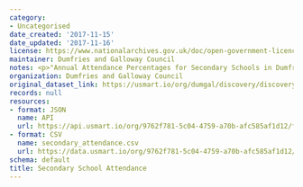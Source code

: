 ```yaml
---
category:
- Uncategorised
date_created: '2017-11-15'
date_updated: '2017-11-16'
license: https://www.nationalarchives.gov.uk/doc/open-government-licence/version/3/
maintainer: Dumfries and Galloway Council
notes: <p>"Annual Attendance Percentages for Secondary Schools in Dumfries and Galloway"</p>
organization: Dumfries and Galloway Council
original_dataset_link: https://usmart.io/org/dumgal/discovery/discovery-view-detail/8dd37ea1-2e1d-4e37-8fb7-323c90fdb192
records: null
resources:
- format: JSON
  name: API
  url: https://api.usmart.io/org/9762f781-5c04-4759-a70b-afc585af1d12/fa9e7d24-afa0-4126-ac1a-7b43ee2b1707/1/urql
- format: CSV
  name: secondary_attendance.csv
  url: https://data.usmart.io/org/9762f781-5c04-4759-a70b-afc585af1d12/resource?resourceGUID=6eed0631-2804-4336-bce9-fc3597280d29
schema: default
title: Secondary School Attendance
---
```

